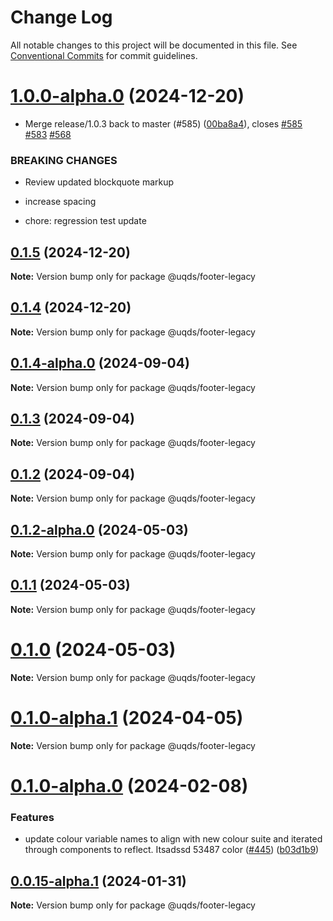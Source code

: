 # Change Log

All notable changes to this project will be documented in this file.
See [Conventional Commits](https://conventionalcommits.org) for commit guidelines.

# [1.0.0-alpha.0](https://github.com/uq-its-ss/design-system/compare/@uqds/footer-legacy@0.1.4-alpha.0...@uqds/footer-legacy@1.0.0-alpha.0) (2024-12-20)

- Merge release/1.0.3 back to master (#585) ([00ba8a4](https://github.com/uq-its-ss/design-system/commit/00ba8a439019ed08ab357499c758be419f50f150)), closes [#585](https://github.com/uq-its-ss/design-system/issues/585) [#583](https://github.com/uq-its-ss/design-system/issues/583) [#568](https://github.com/uq-its-ss/design-system/issues/568)

### BREAKING CHANGES

- Review updated blockquote markup

- increase spacing

- chore: regression test update

## [0.1.5](https://github.com/uq-its-ss/design-system/compare/@uqds/footer-legacy@0.1.4-alpha.0...@uqds/footer-legacy@0.1.5) (2024-12-20)

**Note:** Version bump only for package @uqds/footer-legacy

## [0.1.4](https://github.com/uq-its-ss/design-system/compare/@uqds/footer-legacy@0.1.4-alpha.0...@uqds/footer-legacy@0.1.4) (2024-12-20)

**Note:** Version bump only for package @uqds/footer-legacy

## [0.1.4-alpha.0](https://github.com/uq-its-ss/design-system/compare/@uqds/footer-legacy@0.1.3...@uqds/footer-legacy@0.1.4-alpha.0) (2024-09-04)

**Note:** Version bump only for package @uqds/footer-legacy

## [0.1.3](https://github.com/uq-its-ss/design-system/compare/@uqds/footer-legacy@0.1.2-alpha.0...@uqds/footer-legacy@0.1.3) (2024-09-04)

**Note:** Version bump only for package @uqds/footer-legacy

## [0.1.2](https://github.com/uq-its-ss/design-system/compare/@uqds/footer-legacy@0.1.2-alpha.0...@uqds/footer-legacy@0.1.2) (2024-09-04)

**Note:** Version bump only for package @uqds/footer-legacy

## [0.1.2-alpha.0](https://github.com/uq-its-ss/design-system/compare/@uqds/footer-legacy@0.1.0-alpha.1...@uqds/footer-legacy@0.1.2-alpha.0) (2024-05-03)

**Note:** Version bump only for package @uqds/footer-legacy

## [0.1.1](https://github.com/uq-its-ss/design-system/compare/@uqds/footer-legacy@0.1.0-alpha.1...@uqds/footer-legacy@0.1.1) (2024-05-03)

**Note:** Version bump only for package @uqds/footer-legacy

# [0.1.0](https://github.com/uq-its-ss/design-system/compare/@uqds/footer-legacy@0.1.0-alpha.1...@uqds/footer-legacy@0.1.0) (2024-05-03)

**Note:** Version bump only for package @uqds/footer-legacy

# [0.1.0-alpha.1](https://github.com/uq-its-ss/design-system/compare/@uqds/footer-legacy@0.1.0-alpha.0...@uqds/footer-legacy@0.1.0-alpha.1) (2024-04-05)

**Note:** Version bump only for package @uqds/footer-legacy

# [0.1.0-alpha.0](https://github.com/uq-its-ss/design-system/compare/@uqds/footer-legacy@0.0.15-alpha.1...@uqds/footer-legacy@0.1.0-alpha.0) (2024-02-08)

### Features

- update colour variable names to align with new colour suite and iterated through components to reflect. Itsadssd 53487 color ([#445](https://github.com/uq-its-ss/design-system/issues/445)) ([b03d1b9](https://github.com/uq-its-ss/design-system/commit/b03d1b9a7944f4552750706b276405b0988abf90))

## [0.0.15-alpha.1](https://github.com/uq-its-ss/design-system/compare/@uqds/footer-legacy@0.0.15-alpha.0...@uqds/footer-legacy@0.0.15-alpha.1) (2024-01-31)

**Note:** Version bump only for package @uqds/footer-legacy
